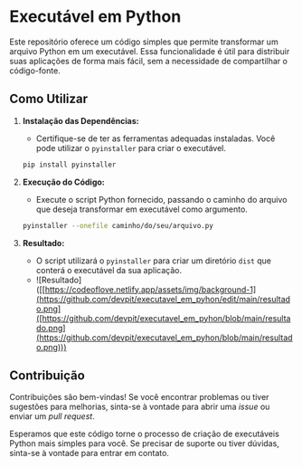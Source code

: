 # Executável em Python

Este repositório oferece um código simples que permite transformar um arquivo Python em um executável. Essa funcionalidade é útil para distribuir suas aplicações de forma mais fácil, sem a necessidade de compartilhar o código-fonte.

## Como Utilizar

1. **Instalação das Dependências:**
   - Certifique-se de ter as ferramentas adequadas instaladas. Você pode utilizar o `pyinstaller` para criar o executável.
   ```bash
   pip install pyinstaller
   ```

2. **Execução do Código:**
   - Execute o script Python fornecido, passando o caminho do arquivo que deseja transformar em executável como argumento.
   ```bash
   pyinstaller --onefile caminho/do/seu/arquivo.py
   ```

3. **Resultado:**
   - O script utilizará o `pyinstaller` para criar um diretório `dist` que conterá o executável da sua aplicação.
   - ![Resultado]([[https://codeoflove.netlify.app/assets/img/background-1](https://github.com/devpit/executavel_em_pyhon/edit/main/resultado.png]([https://github.com/devpit/executavel_em_pyhon/blob/main/resultado.png](https://github.com/devpit/executavel_em_pyhon/blob/main/resultado.png)))

## Contribuição

Contribuições são bem-vindas! Se você encontrar problemas ou tiver sugestões para melhorias, sinta-se à vontade para abrir uma *issue* ou enviar um *pull request*.


Esperamos que este código torne o processo de criação de executáveis Python mais simples para você. Se precisar de suporte ou tiver dúvidas, sinta-se à vontade para entrar em contato.
